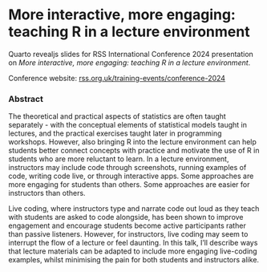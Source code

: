 # More interactive, more engaging: teaching R in a lecture environment

Quarto revealjs slides for RSS International Conference 2024 presentation on *More interactive, more engaging: teaching R in a lecture environment*.

Conference website: [rss.org.uk/training-events/conference-2024](https://rss.org.uk/training-events/conference-2024/)

### Abstract

The theoretical and practical aspects of statistics are often taught separately - with the conceptual elements of statistical models taught in lectures, and the practical exercises taught later in programming workshops. However, also bringing R into the lecture environment can help students better connect concepts with practice and motivate the use of R in students who are more reluctant to learn. In a lecture environment, instructors may include code through screenshots, running examples of code, writing code live, or through interactive apps. Some approaches are more engaging for students than others. Some approaches are easier for instructors than others. 

Live coding, where instructors type and narrate code out loud as they teach with students are asked to code alongside, has been shown to improve engagement and encourage students become active participants rather than passive listeners. However,  for instructors, live coding may seem to interrupt the flow of a lecture or feel daunting. In this talk, I’ll describe ways that lecture materials can be adapted to include more engaging live-coding examples, whilst minimising the pain for both students and instructors alike.

